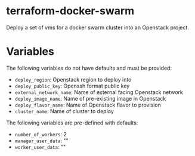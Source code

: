 # terraform-docker-swarm
Deploy a set of vms for a docker swarm cluster into an Openstack project.

# Variables
The following variables do not have defaults and must be provided:
- `deploy_region`: Openstack region to deploy into
- `deploy_public_key`: Openssh format public key
- `external_network_name`: Name of external facing Openstack network
- `deploy_image_name`: Name of pre-existing image in Openstack
- `deploy_flavor_name`: Name of Openstack flavor to provision
- `cluster_name`: Name of cluster to deploy

The following variables are pre-defined with defaults:
- `number_of_workers`: 2
- `manager_user_data`: ""
- `worker_user_data`: ""
